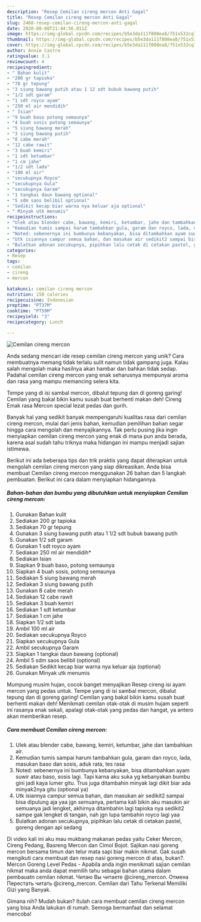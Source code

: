 ```yaml
---
description: "Resep Cemilan cireng mercon Anti Gagal"
title: "Resep Cemilan cireng mercon Anti Gagal"
slug: 2468-resep-cemilan-cireng-mercon-anti-gagal
date: 2020-08-08T21:44:56.011Z
image: https://img-global.cpcdn.com/recipes/b5e3da111f808ea8/751x532cq70/cemilan-cireng-mercon-foto-resep-utama.jpg
thumbnail: https://img-global.cpcdn.com/recipes/b5e3da111f808ea8/751x532cq70/cemilan-cireng-mercon-foto-resep-utama.jpg
cover: https://img-global.cpcdn.com/recipes/b5e3da111f808ea8/751x532cq70/cemilan-cireng-mercon-foto-resep-utama.jpg
author: Annie Castro
ratingvalue: 3.1
reviewcount: 4
recipeingredient:
- " Bahan kulit"
- "200 gr tapioka"
- "70 gr tepung"
- "3 siung bawang putih atau 1 12 sdt bubuk bawang putih"
- "1/2 sdt garam"
- "1 sdt royco ayam"
- "250 ml air mendidih"
- " Isian"
- "9 buah baso potong semaunya"
- "4 buah sosis potong semaunya"
- "5 siung bawang merah"
- "3 siung bawang putih"
- "8 cabe merah"
- "12 cabe rawit"
- "3 buah kemiri"
- "1 sdt ketumbar"
- "1 cm jahe"
- "1/2 sdt lada"
- "100 ml air"
- "secukupnya Royco"
- "secukupnya Gula"
- "secukupnya Garam"
- "1 tangkai daun bawang optional"
- "5 sdm saos belibil optional"
- "Sedikit kecap biar warna nya keluar aja optional"
- " Minyak utk menumis"
recipeinstructions:
- "Ulek atau blender cabe, bawang, kemiri, ketumbar, jahe dan tambahkan air."
- "Kemudian tumis sampai harum tambahkan gula, garam dan royco, lada, masukan baso dan sosis, aduk rata, tes rasa"
- "Noted: sebenernya ini bumbunya kebanyakan, bisa ditambahkan ayam suwir atau baso, sosis lagi. Tapi karna aku suka yg kebanyakan bumbu gini jadi kaya lumer gitu. Trus juga ditambahin minyak lagi dikit biar ada minyak2nya gitu (optional ya)"
- "Utk isiannya campur semua bahan, dan masukan air sedikit2 sampai bisa dipulung aja yaa jgn semuanya, pertama kali bikin aku masukin air semuanya jadi lengket, akhirnya ditambahin lagi tapioka nya sedikit2 sampe gak lengket di tangan, nah jgn lupa tambahin royco lagi yaa"
- "Bulatkan adonan secukupnya, pipihkan lalu cetak di cetakan pastel, goreng dengan api sedang"
categories:
- Resep
tags:
- cemilan
- cireng
- mercon

katakunci: cemilan cireng mercon 
nutrition: 150 calories
recipecuisine: Indonesian
preptime: "PT37M"
cooktime: "PT59M"
recipeyield: "3"
recipecategory: Lunch

---
```



![Cemilan cireng mercon](https://img-global.cpcdn.com/recipes/b5e3da111f808ea8/751x532cq70/cemilan-cireng-mercon-foto-resep-utama.jpg)

Anda sedang mencari ide resep cemilan cireng mercon yang unik? Cara membuatnya memang tidak terlalu sulit namun tidak gampang juga. Kalau salah mengolah maka hasilnya akan hambar dan bahkan tidak sedap. Padahal cemilan cireng mercon yang enak seharusnya mempunyai aroma dan rasa yang mampu memancing selera kita.

Tempe yang di isi sambal mercon, dibalut tepung dan di goreng garing! Cemilan yang bakal bikin kamu susah buat berhenti makan deh! Cireng Emak rasa Mercon special lezat pedas dan gurih.

Banyak hal yang sedikit banyak mempengaruhi kualitas rasa dari cemilan cireng mercon, mulai dari jenis bahan, kemudian pemilihan bahan segar hingga cara mengolah dan menyajikannya. Tak perlu pusing jika ingin menyiapkan cemilan cireng mercon yang enak di mana pun anda berada, karena asal sudah tahu triknya maka hidangan ini mampu menjadi sajian istimewa.


Berikut ini ada beberapa tips dan trik praktis yang dapat diterapkan untuk mengolah cemilan cireng mercon yang siap dikreasikan. Anda bisa membuat Cemilan cireng mercon menggunakan 26 bahan dan 5 langkah pembuatan. Berikut ini cara dalam menyiapkan hidangannya.

<!--inarticleads1-->

##### Bahan-bahan dan bumbu yang dibutuhkan untuk menyiapkan Cemilan cireng mercon:

1. Gunakan  Bahan kulit
1. Sediakan 200 gr tapioka
1. Sediakan 70 gr tepung
1. Gunakan 3 siung bawang putih atau 1 1/2 sdt bubuk bawang putih
1. Gunakan 1/2 sdt garam
1. Gunakan 1 sdt royco ayam
1. Sediakan 250 ml air mendidih*
1. Sediakan  Isian
1. Siapkan 9 buah baso, potong semaunya
1. Siapkan 4 buah sosis, potong semaunya
1. Sediakan 5 siung bawang merah
1. Sediakan 3 siung bawang putih
1. Gunakan 8 cabe merah
1. Sediakan 12 cabe rawit
1. Sediakan 3 buah kemiri
1. Sediakan 1 sdt ketumbar
1. Sediakan 1 cm jahe
1. Siapkan 1/2 sdt lada
1. Ambil 100 ml air
1. Sediakan secukupnya Royco
1. Siapkan secukupnya Gula
1. Ambil secukupnya Garam
1. Siapkan 1 tangkai daun bawang (optional)
1. Ambil 5 sdm saos belibil (optional)
1. Sediakan Sedikit kecap biar warna nya keluar aja (optional)
1. Gunakan  Minyak utk menumis


Mumpung musim hujan, cocok banget menyajikan Resep cireng isi ayam mercon yang pedas untuk. Tempe yang di isi sambal mercon, dibalut tepung dan di goreng garing! Cemilan yang bakal bikin kamu susah buat berhenti makan deh! Menikmati cemilan otak-otak di musim hujam seperti ini rasanya enak sekali, apalagi otak-otak yang pedas dan hangat, ya antero akan memberikan resep. 

<!--inarticleads2-->

##### Cara membuat Cemilan cireng mercon:

1. Ulek atau blender cabe, bawang, kemiri, ketumbar, jahe dan tambahkan air.
1. Kemudian tumis sampai harum tambahkan gula, garam dan royco, lada, masukan baso dan sosis, aduk rata, tes rasa
1. Noted: sebenernya ini bumbunya kebanyakan, bisa ditambahkan ayam suwir atau baso, sosis lagi. Tapi karna aku suka yg kebanyakan bumbu gini jadi kaya lumer gitu. Trus juga ditambahin minyak lagi dikit biar ada minyak2nya gitu (optional ya)
1. Utk isiannya campur semua bahan, dan masukan air sedikit2 sampai bisa dipulung aja yaa jgn semuanya, pertama kali bikin aku masukin air semuanya jadi lengket, akhirnya ditambahin lagi tapioka nya sedikit2 sampe gak lengket di tangan, nah jgn lupa tambahin royco lagi yaa
1. Bulatkan adonan secukupnya, pipihkan lalu cetak di cetakan pastel, goreng dengan api sedang


Di video kali ini aku mau mukbang makanan pedas yaitu Ceker Mercon, Cireng Pedang, Basreng Mercon dan Cimol Bojot. Sajikan nasi goreng mercon bersama timun dan telur mata sapi biar makin nikmat. Gak susah mengikuti cara membuat dan resep nasi goreng mercon di atas, bukan?. Mercon Goreng Level Pedas - Apabila anda ingin menikmati sajian cemilan nikmat maka anda dapat memilih tahu sebagai bahan utama dalam pembauatn cemilan nikmat. Читаю Вы читаете @cireng_mercon. Отмена Перестать читать @cireng_mercon. Cemilan dari Tahu Terkenal Memiliki Gizi yang Banyak. 

Gimana nih? Mudah bukan? Itulah cara membuat cemilan cireng mercon yang bisa Anda lakukan di rumah. Semoga bermanfaat dan selamat mencoba!
